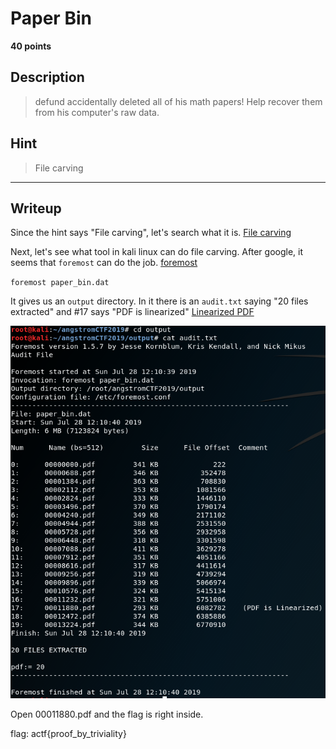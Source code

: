 # Paper Bin
**40 points**
## Description
> defund accidentally deleted all of his math papers! Help recover them from his computer's raw data.
## Hint
> File carving
---
## Writeup
Since the hint says "File carving", let's search what it is.
[File carving](https://github.com/whaleshark271/CTF-CheatSheet/tree/master/Forensic#File-Carving)

Next, let's see what tool in kali linux can do file carving. After google, it seems that `foremost` can do the job. [foremost](https://github.com/whaleshark271/CTF-CheatSheet/tree/master/Forensic#Tools)

`foremost paper_bin.dat`

It gives us an `output` directory. In it there is an `audit.txt` saying "20 files extracted" and #17 says "PDF is linearized" [Linearized PDF](https://www.orpalis.com/blog/linearized-pdf/)

![Image of audit.txt](image0.PNG)

Open 00011880.pdf and the flag is right inside.

flag: actf{proof_by_triviality}